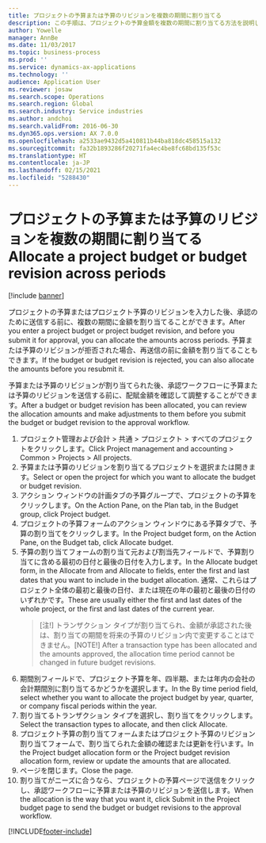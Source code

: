 ```yaml
---
title: プロジェクトの予算または予算のリビジョンを複数の期間に割り当てる
description: この手順は、プロジェクトの予算金額を複数の期間に割り当てる方法を説明します。
author: Yowelle
manager: AnnBe
ms.date: 11/03/2017
ms.topic: business-process
ms.prod: ''
ms.service: dynamics-ax-applications
ms.technology: ''
audience: Application User
ms.reviewer: josaw
ms.search.scope: Operations
ms.search.region: Global
ms.search.industry: Service industries
ms.author: andchoi
ms.search.validFrom: 2016-06-30
ms.dyn365.ops.version: AX 7.0.0
ms.openlocfilehash: a2533ae9432d5a410811b44ba818dc458515a132
ms.sourcegitcommit: fa32b1893286f20271fa4ec4be8fc68bd135f53c
ms.translationtype: HT
ms.contentlocale: ja-JP
ms.lasthandoff: 02/15/2021
ms.locfileid: "5288430"
---
```

# <a name="allocate-a-project-budget-or-budget-revision-across-periods"></a><span data-ttu-id="0eb7f-103">プロジェクトの予算または予算のリビジョンを複数の期間に割り当てる</span><span class="sxs-lookup"><span data-stu-id="0eb7f-103">Allocate a project budget or budget revision across periods</span></span>

[!include [banner](../../includes/banner.md)]

<span data-ttu-id="0eb7f-104">プロジェクトの予算またはプロジェクト予算のリビジョンを入力した後、承認のために送信する前に、複数の期間に金額を割り当てることができます。</span><span class="sxs-lookup"><span data-stu-id="0eb7f-104">After you enter a project budget or project budget revision, and before you submit it for approval, you can allocate the amounts across periods.</span></span> <span data-ttu-id="0eb7f-105">予算または予算のリビジョンが拒否された場合、再送信の前に金額を割り当てることもできます。</span><span class="sxs-lookup"><span data-stu-id="0eb7f-105">If the budget or budget revision is rejected, you can also allocate the amounts before you resubmit it.</span></span> 

<span data-ttu-id="0eb7f-106">予算または予算のリビジョンが割り当てられた後、承認ワークフローに予算または予算のリビジョンを送信する前に、配賦金額を確認して調整することができます。</span><span class="sxs-lookup"><span data-stu-id="0eb7f-106">After a budget or budget revision has been allocated, you can review the allocation amounts and make adjustments to them before you submit the budget or budget revision to the approval workflow.</span></span> 

1. <span data-ttu-id="0eb7f-107">プロジェクト管理および会計 > 共通 > プロジェクト > すべてのプロジェクトをクリックします。</span><span class="sxs-lookup"><span data-stu-id="0eb7f-107">Click Project management and accounting > Common > Projects > All projects.</span></span> 
2. <span data-ttu-id="0eb7f-108">予算または予算のリビジョンを割り当てるプロジェクトを選択または開きます。</span><span class="sxs-lookup"><span data-stu-id="0eb7f-108">Select or open the project for which you want to allocate the budget or budget revision.</span></span> 
3. <span data-ttu-id="0eb7f-109">アクション ウィンドウの計画タブの予算グループで、プロジェクトの予算をクリックします。</span><span class="sxs-lookup"><span data-stu-id="0eb7f-109">On the Action Pane, on the Plan tab, in the Budget group, click Project budget.</span></span> 
4. <span data-ttu-id="0eb7f-110">プロジェクトの予算フォームのアクション ウィンドウにある予算タブで、予算の割り当てをクリックします。</span><span class="sxs-lookup"><span data-stu-id="0eb7f-110">In the Project budget form, on the Action Pane, on the Budget tab, click Allocate budget.</span></span> 
5. <span data-ttu-id="0eb7f-111">予算の割り当てフォームの割り当て元および割当先フィールドで、予算割り当てに含める最初の日付と最後の日付を入力します。</span><span class="sxs-lookup"><span data-stu-id="0eb7f-111">In the Allocate budget form, in the Allocate from and Allocate to fields, enter the first and last dates that you want to include in the budget allocation.</span></span> <span data-ttu-id="0eb7f-112">通常、これらはプロジェクト全体の最初と最後の日付、または現在の年の最初と最後の日付のいずれかです。</span><span class="sxs-lookup"><span data-stu-id="0eb7f-112">These are usually either the first and last dates of the whole project, or the first and last dates of the current year.</span></span>  
   > <span data-ttu-id="0eb7f-113">[注!] トランザクション タイプが割り当てられ、金額が承認された後は、割り当ての期間を将来の予算のリビジョン内で変更することはできません。</span><span class="sxs-lookup"><span data-stu-id="0eb7f-113">[NOTE!] After a transaction type has been allocated and the amounts approved, the allocation time period cannot be changed in future budget revisions.</span></span> 
6. <span data-ttu-id="0eb7f-114">期間別フィールドで、プロジェクト予算を年、四半期、または年内の会社の会計期間別に割り当てるかどうかを選択します。</span><span class="sxs-lookup"><span data-stu-id="0eb7f-114">In the By time period field, select whether you want to allocate the project budget by year, quarter, or company fiscal periods within the year.</span></span>
7. <span data-ttu-id="0eb7f-115">割り当てるトランザクション タイプを選択し、割り当てをクリックします。</span><span class="sxs-lookup"><span data-stu-id="0eb7f-115">Select the transaction types to allocate, and then click Allocate.</span></span> 
8. <span data-ttu-id="0eb7f-116">プロジェクト予算の割り当てフォームまたはプロジェクト予算のリビジョン割り当てフォームで、割り当てられた金額の確認または更新を行います。</span><span class="sxs-lookup"><span data-stu-id="0eb7f-116">In the Project budget allocation form or the Project budget revision allocation form, review or update the amounts that are allocated.</span></span> 
9. <span data-ttu-id="0eb7f-117">ページを閉じます。</span><span class="sxs-lookup"><span data-stu-id="0eb7f-117">Close the page.</span></span>
10. <span data-ttu-id="0eb7f-118">割り当てがニーズに合うなら、プロジェクトの予算ページで送信をクリックし、承認ワークフローに予算または予算のリビジョンを送信します。</span><span class="sxs-lookup"><span data-stu-id="0eb7f-118">When the allocation is the way that you want it, click Submit in the Project budget page to send the budget or budget revisions to the approval workflow.</span></span>  




[!INCLUDE[footer-include](../../includes/footer-banner.md)]